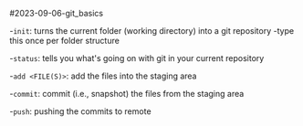 #2023-09-06-git_basics

-`init`: turns the current folder (working directory) into a git repository
    -type this once per folder structure

-`status`: tells you what's going on with git in your current repository

-`add <FILE(S)>`: add the files into the staging area

-`commit`: commit (i.e., snapshot) the files from the staging area

-`push`: pushing the commits to remote